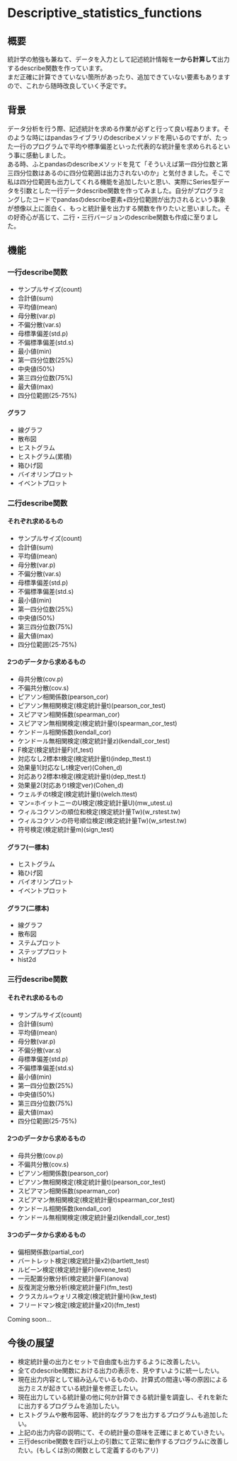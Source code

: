 # Descriptive_statistics_functions
## 概要
統計学の勉強も兼ねて、データを入力として記述統計情報を**一から計算して**出力するdescribe関数を作っています。  
まだ正確に計算できていない箇所があったり、追加できていない要素もありますので、これから随時改良していく予定です。


## 背景
データ分析を行う際、記述統計を求める作業が必ずと行って良い程あります。そのような時にはpandasライブラリのdescribeメソッドを用いるのですが、たった一行のプログラムで平均や標準偏差といった代表的な統計量を求められるという事に感動しました。  
ある時、ふとpandasのdescribeメソッドを見て「そういえば第一四分位数と第三四分位数はあるのに四分位範囲は出力されないのか」と気付きました。そこで私は四分位範囲も出力してくれる機能を追加したいと思い、実際にSeries型データを引数とした一行データdescribe関数を作ってみました。自分がプログラミングしたコードでpandasのdescribe要素+四分位範囲が出力されるという事象が想像以上に面白く、もっと統計量を出力する関数を作りたいと思いました。その好奇心が高じて、二行・三行バージョンのdescribe関数も作成に至りました。



## 機能
### 一行describe関数
- サンプルサイズ(count)
- 合計値(sum)
- 平均値(mean)
- 母分散(var.p)
- 不偏分散(var.s)
- 母標準偏差(std.p)
- 不偏標準偏差(std.s)
- 最小値(min)
- 第一四分位数(25%)
- 中央値(50%)
- 第三四分位数(75%)
- 最大値(max)
- 四分位範囲(25-75%)

#### グラフ
- 線グラフ
- 散布図
- ヒストグラム
- ヒストグラム(累積)
- 箱ひげ図
- バイオリンプロット
- イベントプロット


### 二行describe関数
#### それぞれ求めるもの
- サンプルサイズ(count)
- 合計値(sum)
- 平均値(mean)
- 母分散(var.p)
- 不偏分散(var.s)
- 母標準偏差(std.p)
- 不偏標準偏差(std.s)
- 最小値(min)
- 第一四分位数(25%)
- 中央値(50%)
- 第三四分位数(75%)
- 最大値(max)
- 四分位範囲(25-75%)

#### 2つのデータから求めるもの
- 母共分散(cov.p)
- 不偏共分散(cov.s)
- ピアソン相関係数(pearson_cor)
- ピアソン無相関検定(検定統計量t)(pearson_cor_test)
- スピアマン相関係数(spearman_cor)
- スピアマン無相関検定(検定統計量t)(spearman_cor_test)
- ケンドール相関係数(kendall_cor)
- ケンドール無相関検定(検定統計量z)(kendall_cor_test)
- F検定(検定統計量F)(f_test)
- 対応なし2標本t検定(検定統計量t)(indep_ttest.t)
- 効果量1(対応なしt検定ver)(Cohen_d)
- 対応あり2標本t検定(検定統計量t)(dep_ttest.t)
- 効果量2(対応ありt検定ver)(Cohen_d)
- ウェルチのt検定(検定統計量t)(welch.ttest)
- マン=ホイットニーのU検定(検定統計量U)(mw_utest.u)
- ウィルコクソンの順位和検定(検定統計量Tw)(w_rstest.tw)
- ウィルコクソンの符号順位検定(検定統計量Tw)(w_srtest.tw)
- 符号検定(検定統計量m)(sign_test)

#### グラフ(一標本)
- ヒストグラム
- 箱ひげ図
- バイオリンプロット
- イベントプロット

#### グラフ(二標本)
- 線グラフ
- 散布図
- ステムプロット
- ステッププロット
- hist2d


### 三行describe関数
#### それぞれ求めるもの
- サンプルサイズ(count)
- 合計値(sum)
- 平均値(mean)
- 母分散(var.p)
- 不偏分散(var.s)
- 母標準偏差(std.p)
- 不偏標準偏差(std.s)
- 最小値(min)
- 第一四分位数(25%)
- 中央値(50%)
- 第三四分位数(75%)
- 最大値(max)
- 四分位範囲(25-75%)

#### 2つのデータから求めるもの
- 母共分散(cov.p)
- 不偏共分散(cov.s)
- ピアソン相関係数(pearson_cor)
- ピアソン無相関検定(検定統計量t)(pearson_cor_test)
- スピアマン相関係数(spearman_cor)
- スピアマン無相関検定(検定統計量t)spearman_cor_test)
- ケンドール相関係数(kendall_cor)
- ケンドール無相関検定(検定統計量z)(kendall_cor_test)

#### 3つのデータから求めるもの
- 偏相関係数(partial_cor)
- バートレット検定(検定統計量x2)(bartlett_test)
- ルビーン検定(検定統計量F)(levene_test)
- 一元配置分散分析(検定統計量F)(anova)
- 反復測定分散分析(検定統計量F)(fm_test)
- クラスカル=ウォリス検定(検定統計量H)(kw_test)
- フリードマン検定(検定統計量x20)(fm_test)

Coming soon...


## 今後の展望
- 検定統計量の出力とセットで自由度も出力するように改善したい。
- 全てのdescribe関数における出力の表示を、見やすいように統一したい。
- 現在出力内容として組み込んでいるものの、計算式の間違い等の原因による出力ミスが起きている統計量を修正したい。
- 現在出力している統計量の他に何か計算できる統計量を調査し、それを新たに出力するプログラムを追加したい。
- ヒストグラムや散布図等、統計的なグラフを出力するプログラムも追加したい。
- 上記の出力内容の説明にて、その統計量の意味を正確にまとめていきたい。
- 三行describe関数を四行以上の引数にて正常に動作するプログラムに改善したい。(もしくは別の関数として定義するのもアリ)
